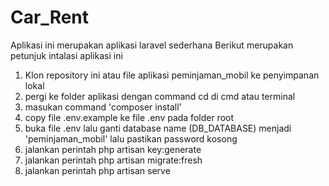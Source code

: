 # Car_Rent

Aplikasi ini merupakan aplikasi laravel sederhana 
Berikut merupakan petunjuk intalasi aplikasi ini
1. Klon repository ini atau file aplikasi peminjaman_mobil ke penyimpanan lokal
2. pergi ke folder aplikasi dengan command cd di cmd atau terminal
3. masukan command 'composer install'
4. copy file .env.example ke file .env pada folder root
5. buka file .env lalu ganti database name (DB_DATABASE) menjadi 'peminjaman_mobil' lalu pastikan password kosong
6. jalankan perintah php artisan key:generate
7. jalankan perintah php artisan migrate:fresh
8. jalankan perintah php artisan serve
